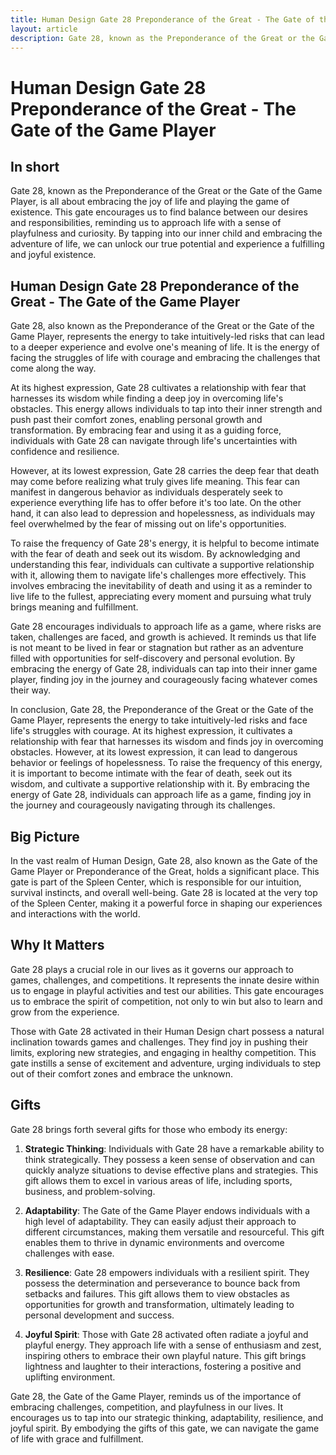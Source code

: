 ```yaml
---
title: Human Design Gate 28 Preponderance of the Great - The Gate of the Game Player
layout: article
description: Gate 28, known as the Preponderance of the Great or the Gate of the Game Player, is all about embracing the joy of life and playing the game of existence. This gate encourages us to find balance between our desires and responsibilities, reminding us to approach life with a sense of playfulness and curiosity. By tapping into our inner child and embracing the adventure of life, we can unlock our true potential and experience a fulfilling and joyful existence.
---
```

# Human Design Gate 28 Preponderance of the Great - The Gate of the Game Player
## In short
 Gate 28, known as the Preponderance of the Great or the Gate of the Game Player, is all about embracing the joy of life and playing the game of existence. This gate encourages us to find balance between our desires and responsibilities, reminding us to approach life with a sense of playfulness and curiosity. By tapping into our inner child and embracing the adventure of life, we can unlock our true potential and experience a fulfilling and joyful existence.

## Human Design Gate 28 Preponderance of the Great - The Gate of the Game Player
Gate 28, also known as the Preponderance of the Great or the Gate of the Game Player, represents the energy to take intuitively-led risks that can lead to a deeper experience and evolve one's meaning of life. It is the energy of facing the struggles of life with courage and embracing the challenges that come along the way.

At its highest expression, Gate 28 cultivates a relationship with fear that harnesses its wisdom while finding a deep joy in overcoming life's obstacles. This energy allows individuals to tap into their inner strength and push past their comfort zones, enabling personal growth and transformation. By embracing fear and using it as a guiding force, individuals with Gate 28 can navigate through life's uncertainties with confidence and resilience.

However, at its lowest expression, Gate 28 carries the deep fear that death may come before realizing what truly gives life meaning. This fear can manifest in dangerous behavior as individuals desperately seek to experience everything life has to offer before it's too late. On the other hand, it can also lead to depression and hopelessness, as individuals may feel overwhelmed by the fear of missing out on life's opportunities.

To raise the frequency of Gate 28's energy, it is helpful to become intimate with the fear of death and seek out its wisdom. By acknowledging and understanding this fear, individuals can cultivate a supportive relationship with it, allowing them to navigate life's challenges more effectively. This involves embracing the inevitability of death and using it as a reminder to live life to the fullest, appreciating every moment and pursuing what truly brings meaning and fulfillment.

Gate 28 encourages individuals to approach life as a game, where risks are taken, challenges are faced, and growth is achieved. It reminds us that life is not meant to be lived in fear or stagnation but rather as an adventure filled with opportunities for self-discovery and personal evolution. By embracing the energy of Gate 28, individuals can tap into their inner game player, finding joy in the journey and courageously facing whatever comes their way.

In conclusion, Gate 28, the Preponderance of the Great or the Gate of the Game Player, represents the energy to take intuitively-led risks and face life's struggles with courage. At its highest expression, it cultivates a relationship with fear that harnesses its wisdom and finds joy in overcoming obstacles. However, at its lowest expression, it can lead to dangerous behavior or feelings of hopelessness. To raise the frequency of this energy, it is important to become intimate with the fear of death, seek out its wisdom, and cultivate a supportive relationship with it. By embracing the energy of Gate 28, individuals can approach life as a game, finding joy in the journey and courageously navigating through its challenges.
## Big Picture

In the vast realm of Human Design, Gate 28, also known as the Gate of the Game Player or Preponderance of the Great, holds a significant place. This gate is part of the Spleen Center, which is responsible for our intuition, survival instincts, and overall well-being. Gate 28 is located at the very top of the Spleen Center, making it a powerful force in shaping our experiences and interactions with the world.

## Why It Matters

Gate 28 plays a crucial role in our lives as it governs our approach to games, challenges, and competitions. It represents the innate desire within us to engage in playful activities and test our abilities. This gate encourages us to embrace the spirit of competition, not only to win but also to learn and grow from the experience.

Those with Gate 28 activated in their Human Design chart possess a natural inclination towards games and challenges. They find joy in pushing their limits, exploring new strategies, and engaging in healthy competition. This gate instills a sense of excitement and adventure, urging individuals to step out of their comfort zones and embrace the unknown.

## Gifts

Gate 28 brings forth several gifts for those who embody its energy:

1. **Strategic Thinking**: Individuals with Gate 28 have a remarkable ability to think strategically. They possess a keen sense of observation and can quickly analyze situations to devise effective plans and strategies. This gift allows them to excel in various areas of life, including sports, business, and problem-solving.

2. **Adaptability**: The Gate of the Game Player endows individuals with a high level of adaptability. They can easily adjust their approach to different circumstances, making them versatile and resourceful. This gift enables them to thrive in dynamic environments and overcome challenges with ease.

3. **Resilience**: Gate 28 empowers individuals with a resilient spirit. They possess the determination and perseverance to bounce back from setbacks and failures. This gift allows them to view obstacles as opportunities for growth and transformation, ultimately leading to personal development and success.

4. **Joyful Spirit**: Those with Gate 28 activated often radiate a joyful and playful energy. They approach life with a sense of enthusiasm and zest, inspiring others to embrace their own playful nature. This gift brings lightness and laughter to their interactions, fostering a positive and uplifting environment.

Gate 28, the Gate of the Game Player, reminds us of the importance of embracing challenges, competition, and playfulness in our lives. It encourages us to tap into our strategic thinking, adaptability, resilience, and joyful spirit. By embodying the gifts of this gate, we can navigate the game of life with grace and fulfillment.